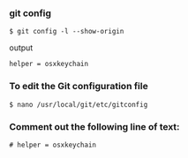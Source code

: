 
### git config

```
$ git config -l --show-origin
```
output

```
helper = osxkeychain
```

### To edit the Git configuration file

```
$ nano /usr/local/git/etc/gitconfig
```

### Comment out the following line of text:

```
# helper = osxkeychain
```